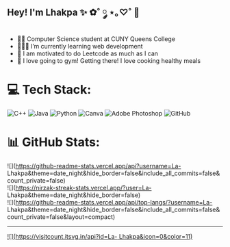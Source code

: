 ## Hey! I'm Lhakpa ✨ ✿˚ ༘ ⋆｡♡˚ 👋

- 🧑‍💻 Computer Science student at CUNY Queens College
- 🧑🏻‍💻 I’m currently learning web development
- 🧠 I am motivated to do Leetcode as much as I can
- 💪 I love going to gym! Getting there! I love cooking healthy meals
  
  

# 💻 Tech Stack:
![C++](https://img.shields.io/badge/c++-%2300599C.svg?style=for-the-badge&logo=c%2B%2B&logoColor=white) ![Java](https://img.shields.io/badge/java-%23ED8B00.svg?style=for-the-badge&logo=openjdk&logoColor=white) ![Python](https://img.shields.io/badge/python-3670A0?style=for-the-badge&logo=python&logoColor=ffdd54) ![Canva](https://img.shields.io/badge/Canva-%2300C4CC.svg?style=for-the-badge&logo=Canva&logoColor=white) ![Adobe Photoshop](https://img.shields.io/badge/adobe%20photoshop-%2331A8FF.svg?style=for-the-badge&logo=adobe%20photoshop&logoColor=white) ![GitHub](https://img.shields.io/badge/github-%23121011.svg?style=for-the-badge&logo=github&logoColor=white)
# 📊 GitHub Stats:
![](https://github-readme-stats.vercel.app/api?username=La- Lhakpa&theme=date_night&hide_border=false&include_all_commits=false&count_private=false)<br/>
![](https://nirzak-streak-stats.vercel.app/?user=La- Lhakpa&theme=date_night&hide_border=false)<br/>
![](https://github-readme-stats.vercel.app/api/top-langs/?username=La- Lhakpa&theme=date_night&hide_border=false&include_all_commits=false&count_private=false&layout=compact)

---
[![](https://visitcount.itsvg.in/api?id=La- Lhakpa&icon=0&color=11)](https://visitcount.itsvg.in)

<!-- Proudly created with GPRM ( https://gprm.itsvg.in ) -->
